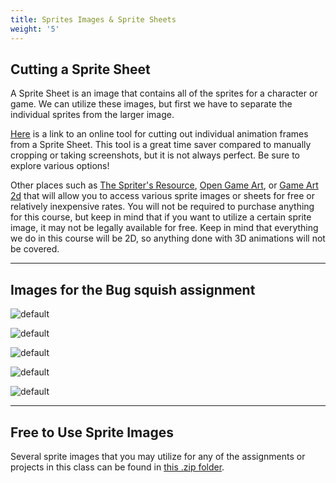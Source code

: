 ```yaml
---
title: Sprites Images & Sprite Sheets
weight: '5'
---
```

## Cutting a Sprite Sheet

A Sprite Sheet is an image that contains all of the sprites for a character or game. We can utilize these images, but first we have to separate the individual sprites from the larger image.

[Here](https://ezgif.com/sprite-cutter) is a link to an online tool for cutting out individual animation frames from a Sprite Sheet. This tool is a great time saver compared to manually cropping or taking screenshots, but it is not always perfect. Be sure to explore various options!

Other places such as [The Spriter's Resource](https://www.spriters-resource.com/), [Open Game Art](https://opengameart.org/), or [Game Art 2d](https://www.gameart2d.com/freebies.html) that will allow you to access various sprite images or sheets for free or relatively inexpensive rates. You will not be required to purchase anything for this course, but keep in mind that if you want to utilize a certain sprite image, it may not be legally available for free. Keep in mind that everything we do in this course will be 2D, so anything done with 3D animations will not be covered.

---

## Images for the Bug squish assignment

![default](/images/graphics/background.jpg)

![default](/images/graphics/BugSprite_1.png)

![default](/images/graphics/BugSprite_2.png)

![default](/images/graphics/BugSprite_3.png)

![default](/images/graphics/BugSprite_4.png)

---

## Free to Use Sprite Images

Several sprite images that you may utilize for any of the assignments or projects in this class can be found in [this .zip folder](https://drive.google.com/file/d/1epRb_hWG83Vy64DPt8odBb31Gs1kM20X/view?usp=sharing).

